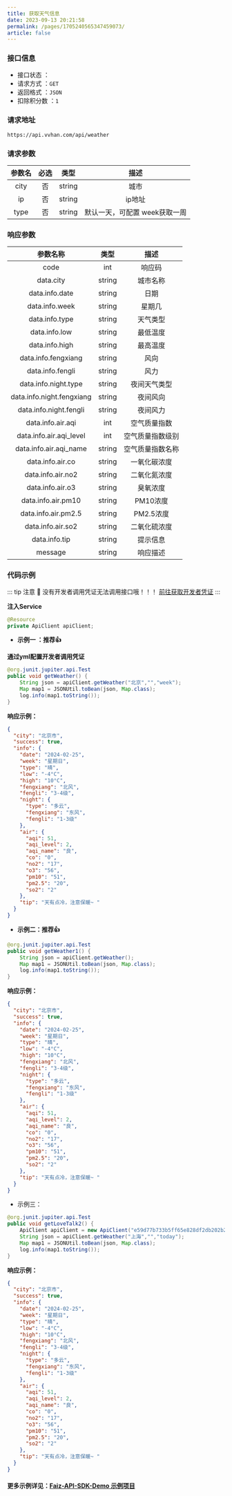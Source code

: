 ```yaml
---
title: 获取天气信息
date: 2023-09-13 20:21:58
permalink: /pages/1705240565347459073/
article: false
---
```


### 接口信息

- 接口状态 ： <Badge text="正常"/>
- 请求方式 ：`GET`
- 返回格式 ：`JSON`
- 扣除积分数 ：`1`

### 请求地址

```shell
https://api.vvhan.com/api/weather
```

### 请求参数

| 参数名 | 必选  |   类型   |        描述         |
|:---:|:---:|:------:|:-----------------:|
|   city   |  否  | string |        城市         |
|     ip     |  否  | string |       ip地址        |
|       type     |  否  |   string     | 默认一天，可配置 week获取一周 |

### 响应参数

|     参数名称     |   类型   |                     描述                      |
|:------------:|:------:|:-------------------------------------------:|
|     code     |  int   |                   响应码                    |
|   data.city  | string |                 城市名称                    |
|  data.info.date  | string |                  日期                     |
|  data.info.week  | string |                 星期几                    |
|  data.info.type  | string |                 天气类型                    |
|  data.info.low  | string |                  最低温度                   |
|  data.info.high  | string |                  最高温度                   |
|data.info.fengxiang|string|                风向                 |
|  data.info.fengli | string |                  风力                     |
|data.info.night.type|string|              夜间天气类型              |
|data.info.night.fengxiang|string|           夜间风向            |
|data.info.night.fengli|string|              夜间风力              |
|  data.info.air.aqi |  int   |               空气质量指数                |
|data.info.air.aqi_level|int|           空气质量指数级别            |
|data.info.air.aqi_name|string|          空气质量指数名称           |
|  data.info.air.co | string |               一氧化碳浓度                |
| data.info.air.no2 | string |               二氧化氮浓度                |
|  data.info.air.o3 | string |                臭氧浓度                 |
| data.info.air.pm10|string|               PM10浓度               |
|data.info.air.pm2.5|string|              PM2.5浓度              |
| data.info.air.so2 | string |               二氧化硫浓度                |
|   data.info.tip  | string |                 提示信息                    |
|   message    | string |                 响应描述                    |

### 代码示例

::: tip 注意 🔔️
没有开发者调用凭证无法调用接口哦！！！ [前往获取开发者凭证](http://api.tempeisite.xyz/account/center)
:::

**注入Service**

```java
@Resource
private ApiClient apiClient;
```

- **示例一 ：推荐👍**

**通过yml配置开发者调用凭证**

```java
@org.junit.jupiter.api.Test
public void getWeather() {
    String json = apiClient.getWeather("北京","","week");
    Map map1 = JSONUtil.toBean(json, Map.class);
    log.info(map1.toString());
}
```

**响应示例：**

```json
{
  "city": "北京市",
  "success": true,
  "info": {
    "date": "2024-02-25",
    "week": "星期日",
    "type": "晴",
    "low": "-4°C",
    "high": "10°C",
    "fengxiang": "北风",
    "fengli": "3-4级",
    "night": {
      "type": "多云",
      "fengxiang": "东风",
      "fengli": "1-3级"
    },
    "air": {
      "aqi": 51,
      "aqi_level": 2,
      "aqi_name": "良",
      "co": "0",
      "no2": "17",
      "o3": "56",
      "pm10": "51",
      "pm2.5": "20",
      "so2": "2"
    },
    "tip": "天有点冷，注意保暖~ "
  }
}
```

- **示例二：推荐👍**


```java
@org.junit.jupiter.api.Test
public void getWeather1() {
    String json = apiClient.getWeather();
    Map map1 = JSONUtil.toBean(json, Map.class);
    log.info(map1.toString());
}
```

**响应示例：**

```json
{
  "city": "北京市",
  "success": true,
  "info": {
    "date": "2024-02-25",
    "week": "星期日",
    "type": "晴",
    "low": "-4°C",
    "high": "10°C",
    "fengxiang": "北风",
    "fengli": "3-4级",
    "night": {
      "type": "多云",
      "fengxiang": "东风",
      "fengli": "1-3级"
    },
    "air": {
      "aqi": 51,
      "aqi_level": 2,
      "aqi_name": "良",
      "co": "0",
      "no2": "17",
      "o3": "56",
      "pm10": "51",
      "pm2.5": "20",
      "so2": "2"
    },
    "tip": "天有点冷，注意保暖~ "
  }
}
```

- 示例三：

```Java
@org.junit.jupiter.api.Test
public void getLoveTalk2() {
    ApiClient apiClient = new ApiClient("e59d77b733b5ff65e828df2db202b269", "69996d59f9bb7605d5867d90a93a686b");
    String json = apiClient.getWeather("上海","","today");
    Map map1 = JSONUtil.toBean(json, Map.class);
    log.info(map1.toString());
} 
```

**响应示例：**

```json
{
  "city": "北京市",
  "success": true,
  "info": {
    "date": "2024-02-25",
    "week": "星期日",
    "type": "晴",
    "low": "-4°C",
    "high": "10°C",
    "fengxiang": "北风",
    "fengli": "3-4级",
    "night": {
      "type": "多云",
      "fengxiang": "东风",
      "fengli": "1-3级"
    },
    "air": {
      "aqi": 51,
      "aqi_level": 2,
      "aqi_name": "良",
      "co": "0",
      "no2": "17",
      "o3": "56",
      "pm10": "51",
      "pm2.5": "20",
      "so2": "2"
    },
    "tip": "天有点冷，注意保暖~ "
  }
}
```

#### **更多示例详见：[Faiz-API-SDK-Demo 示例项目](https://github.com/Tenpeisite/faiz-api-demo)**

